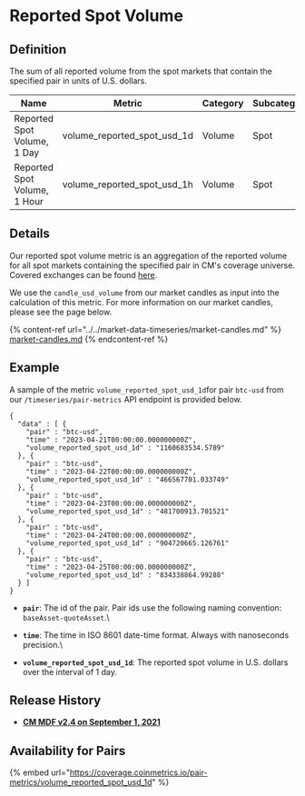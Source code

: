 # Reported Spot Volume

## Definition

The sum of all reported volume from the spot markets that contain the specified pair in units of U.S. dollars.

| Name                         | Metric                          | Category | Subcategory | Type | Unit | Frequency |
| ---------------------------- | ------------------------------- | -------- | ----------- | ---- | ---- | --------- |
| Reported Spot Volume, 1 Day  | volume\_reported\_spot\_usd\_1d | Volume   | Spot        | Sum  | USD  | 1d        |
| Reported Spot Volume, 1 Hour | volume\_reported\_spot\_usd\_1h | Volume   | Spot        | Sum  | USD  | 1h        |

## Details

Our reported spot volume metric is an aggregation of the reported volume for all spot markets containing the specified pair in CM's coverage universe. Covered exchanges can be found [here](../../market-data/all-exchanges.md).

We use the `candle_usd_volume` from our market candles as input into the calculation of this metric. For more information on our market candles, please see the page below.

{% content-ref url="../../market-data-timeseries/market-candles.md" %}
[market-candles.md](../../market-data-timeseries/market-candles.md)
{% endcontent-ref %}

## Example

A sample of the metric `volume_reported_spot_usd_1d`for pair `btc-usd` from our `/timeseries/pair-metrics` API endpoint is provided below.

```
{
  "data" : [ {
    "pair" : "btc-usd",
    "time" : "2023-04-21T00:00:00.000000000Z",
    "volume_reported_spot_usd_1d" : "1160683534.5789"
  }, {
    "pair" : "btc-usd",
    "time" : "2023-04-22T00:00:00.000000000Z",
    "volume_reported_spot_usd_1d" : "466567701.033749"
  }, {
    "pair" : "btc-usd",
    "time" : "2023-04-23T00:00:00.000000000Z",
    "volume_reported_spot_usd_1d" : "481700913.701521"
  }, {
    "pair" : "btc-usd",
    "time" : "2023-04-24T00:00:00.000000000Z",
    "volume_reported_spot_usd_1d" : "904720665.126761"
  }, {
    "pair" : "btc-usd",
    "time" : "2023-04-25T00:00:00.000000000Z",
    "volume_reported_spot_usd_1d" : "834338864.99288"
  } ]
}
```

* **`pair`**: The id of the pair. Pair ids use the following naming convention: `baseAsset-quoteAsset`.\

* **`time`**: The time in ISO 8601 date-time format. Always with nanoseconds precision.\

* **`volume_reported_spot_usd_1d`**: The reported spot volume in U.S. dollars over the interval of 1 day.

## Release History

* [**CM MDF v2.4 on September 1, 2021**](https://coinmetrics.io/cm-market-data-feed-v2-4-release-notes/)

## Availability for Pairs

{% embed url="https://coverage.coinmetrics.io/pair-metrics/volume_reported_spot_usd_1d" %}
